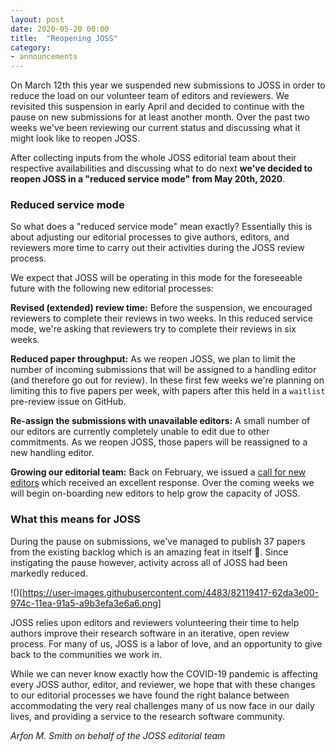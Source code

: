```yaml
---
layout: post
date: 2020-05-20 00:00
title:  "Reopening JOSS"
category:
- announcements
---
```


On March 12th this year we suspended new submissions to JOSS in order to reduce the load on our volunteer team of editors and reviewers. We revisited this suspension in early April and decided to continue with the pause on new submissions for at least another month. Over the past two weeks we've been reviewing our current status and discussing what it might look like to reopen JOSS. 

After collecting inputs from the whole JOSS editorial team about their respective availabilities and discussing what to do next **we've decided to reopen JOSS in a "reduced service mode" from May 20th, 2020**.

### Reduced service mode

So what does a "reduced service mode" mean exactly? Essentially this is about adjusting our editorial processes to give authors, editors, and reviewers more time to carry out their activities during the JOSS review process.

We expect that JOSS will be operating in this mode for the foreseeable future with the following new editorial processes:

**Revised (extended) review time:** Before the suspension, we encouraged reviewers to complete their reviews in two weeks. In this reduced service mode, we're asking that reviewers try to complete their reviews in six weeks.

**Reduced paper throughput:** As we reopen JOSS, we plan to limit the number of incoming submissions that will be assigned to a handling editor (and therefore go out for review). In these first few weeks we're planning on limiting this to five papers per week, with papers after this held in a `waitlist` pre-review issue on GitHub. 

**Re-assign the submissions with unavailable editors:** A small number of our editors are currently completely unable to edit due to other commitments. As we reopen JOSS, those papers will be reassigned to a new handling editor.

**Growing our editorial team:** Back on February, we issued a [call for new editors](https://blog.joss.theoj.org/2020/02/call-for-editors) which received an excellent response. Over the coming weeks we will begin on-boarding new editors to help grow the capacity of JOSS.

### What this means for JOSS

During the pause on submissions, we've managed to publish 37 papers from the existing backlog which is an amazing feat in itself 💖. Since instigating the pause however, activity across all of JOSS had been markedly reduced.

!()[https://user-images.githubusercontent.com/4483/82119417-62da3e00-974c-11ea-91a5-a9b3efa3e6a6.png]

JOSS relies upon editors and reviewers volunteering their time to help authors improve their research software in an iterative, open review process. For many of us, JOSS is a labor of love, and an opportunity to give back to the communities we work in.

While we can never know exactly how the COVID-19 pandemic is affecting every JOSS author, editor, and reviewer, we hope that with these changes to our editorial processes we have found the right balance between accommodating the very real challenges many of us now face in our daily lives, and providing a service to the research software community.

_Arfon M. Smith on behalf of the JOSS editorial team_
